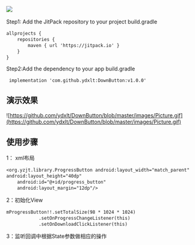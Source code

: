 [![](https://jitpack.io/v/ydxlt/DownButton.svg)](https://jitpack.io/#ydxlt/DownButton)

Step1: Add the JitPack repository to your project build.gradle 


	allprojects {
	    repositories {
	        maven { url 'https://jitpack.io' }
	    }
	}

Step2:Add the dependency to your app build.gradle

	 implementation 'com.github.ydxlt:DownButton:v1.0.0'
	 
## 演示效果

![https://github.com/ydxlt/DownButton/blob/master/images/Picture.gif](https://github.com/ydxlt/DownButton/blob/master/images/Picture.gif)


## 使用步骤

1： xml布局

	<org.yzjt.library.ProgressButton android:layout_width="match_parent" 	android:layout_height="40dp"
	 	android:id="@+id/progress_button"
	 	android:layout_margin="12dp"/>

2：初始化View

	mProgressButton!!.setTotalSize(98 * 1024 * 1024)
	            .setOnProgressChangeListener(this)
	            .setOnDownloadClickListener(this) 

3：监听回调中根据State参数做相应的操作


